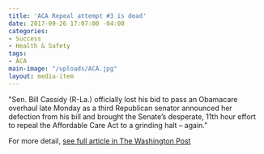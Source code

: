 ```yaml
---
title: 'ACA Repeal attempt #3 is dead'
date: 2017-09-26 17:07:00 -04:00
categories:
- Success
- Health & Safety
tags:
- ACA
main-image: "/uploads/ACA.jpg"
layout: media-item
---
```


"Sen. Bill Cassidy (R-La.) officially lost his bid to pass an Obamacare overhaul late Monday as a third Republican senator announced her defection from his bill and brought the Senate’s desperate, 11th hour effort to repeal the Affordable Care Act to a grinding halt – again."

For more detail, [see full article in The Washington Post](https://www.washingtonpost.com/news/powerpost/paloma/the-health-202/2017/09/26/the-health-202-obamacare-repeal-appears-dead-again/59c9375830fb0468cea81b2b/?utm_term=.047eea0e0aa8) 

